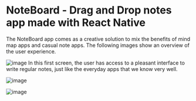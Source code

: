# NoteBoard - Drag and Drop notes app made with React Native

The NoteBoard app comes as a creative solution to mix the benefits of mind map apps and casual note apps. The following images show an overview of the user experience.

![image](https://user-images.githubusercontent.com/52585330/222854668-82eb27aa-22b2-41cf-9794-f1eca5cfd5e8.png)
In this first screen, the user has access to a pleasant interface to write regular notes, just like the everyday apps that we know very well.

![image](https://user-images.githubusercontent.com/52585330/222854667-1c9be9a8-029c-42a8-b635-90d2a09a533f.png)

![image](https://user-images.githubusercontent.com/52585330/222854669-6748e0af-f29a-48b8-aac8-6c8408ee943b.png)

